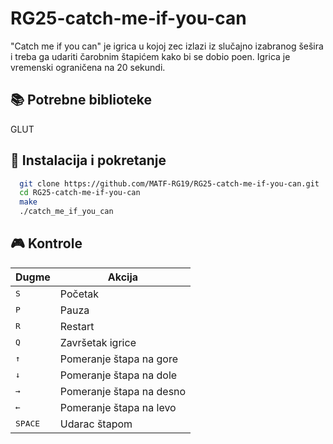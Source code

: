 # RG25-catch-me-if-you-can

"Catch me if you can" je igrica u kojoj zec izlazi iz slučajno izabranog šešira i treba ga udariti čarobnim štapićem kako bi se dobio poen. Igrica je vremenski ograničena na 20 sekundi.

## :books: Potrebne biblioteke

GLUT

## :hammer: Instalacija i pokretanje
```bash
  git clone https://github.com/MATF-RG19/RG25-catch-me-if-you-can.git
  cd RG25-catch-me-if-you-can
  make
  ./catch_me_if_you_can
```

## :video_game: Kontrole

| Dugme                 | Akcija                         |
| --------------------- | ------------------------------ |
| <kbd>S</kbd>          | Početak                        |
| <kbd>P</kbd>          | Pauza                          |
| <kbd>R</kbd>          | Restart                        |
| <kbd>Q</kbd>          | Završetak igrice               |
| <kbd>&#8593;</kbd>    | Pomeranje štapa na gore        |
| <kbd>&#8595;</kbd>    | Pomeranje štapa na dole        |
| <kbd>&#8594;</kbd>    | Pomeranje štapa na desno       |
| <kbd>&#8592;</kbd>    | Pomeranje štapa na levo        |
| <kbd>SPACE</kbd>      | Udarac štapom                  |
